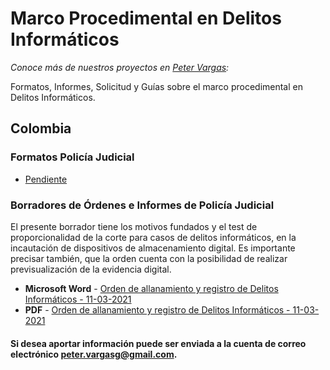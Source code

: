 # Marco Procedimental en Delitos Informáticos
_Conoce más de nuestros proyectos en [Peter Vargas](https://petervargas.com):_

Formatos, Informes, Solicitud y Guías sobre el marco procedimental en Delitos Informáticos.

<p id="Colombia">

## Colombia

### Formatos Policía Judicial

* [Pendiente](https://) 

### Borradores de Órdenes e Informes de Policía Judicial

El presente borrador tiene los motivos fundados y el test de proporcionalidad de la corte para casos de delitos informáticos, en la incautación de dispositivos de almacenamiento digital. Es importante precisar también, que la orden cuenta con la posibilidad de realizar previsualización de la evidencia digital.
* <b>Microsoft Word</b> - [Orden de allanamiento y registro de Delitos Informáticos - 11-03-2021](https://github.com/PetterVargas/Marco-Procedimental-Delitos-Informatios/blob/main/%C3%93rdenes%20a%20Polic%C3%ADa%20Judicial%20-%20Delitos%20Inform%C3%A1ticos/Borrador%20-%20Orden%20de%20Allanamiento%20-%20Delitos%20Inform%C3%A1ticos.docx)
* <b>PDF</b> - [Orden de allanamiento y registro de Delitos Informáticos - 11-03-2021](https://github.com/PetterVargas/Marco-Procedimental-Delitos-Informatios/blob/main/%C3%93rdenes%20a%20Polic%C3%ADa%20Judicial%20-%20Delitos%20Inform%C3%A1ticos/Borrador%20-%20Orden%20de%20Allanamiento%20-%20Delitos%20Inform%C3%A1ticos.pdf)

#### Si desea aportar información puede ser enviada a la cuenta de correo electrónico peter.vargasg@gmail.com.
